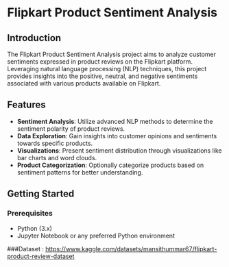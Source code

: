 # Flipkart Product Sentiment Analysis

## Introduction

The Flipkart Product Sentiment Analysis project aims to analyze customer sentiments expressed in product reviews on the Flipkart platform. Leveraging natural language processing (NLP) techniques, this project provides insights into the positive, neutral, and negative sentiments associated with various products available on Flipkart.

## Features

- **Sentiment Analysis**: Utilize advanced NLP methods to determine the sentiment polarity of product reviews.
- **Data Exploration**: Gain insights into customer opinions and sentiments towards specific products.
- **Visualizations**: Present sentiment distribution through visualizations like bar charts and word clouds.
- **Product Categorization**: Optionally categorize products based on sentiment patterns for better understanding.

## Getting Started

### Prerequisites

- Python (3.x)
- Jupyter Notebook or any preferred Python environment

###Dataset : https://www.kaggle.com/datasets/mansithummar67/flipkart-product-review-dataset
